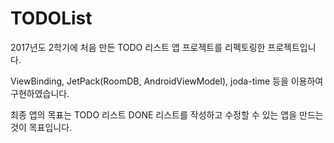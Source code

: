 # TODOList
2017년도 2학기에 처음 만든 TODO 리스트 앱 프로젝트를 리펙토링한 프로젝트입니다.  

ViewBinding, JetPack(RoomDB, AndroidViewModel), joda-time 등을 이용하여 구현하였습니다.  

최종 앱의 목표는 TODO 리스트 DONE 리스트를 작성하고 수정할 수 있는 앱을 만드는 것이 목표입니다.  
